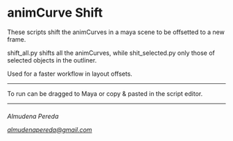 # animCurve Shift

These scripts shift the animCurves in a maya scene to be offsetted to a new frame.

shift_all.py shifts all the animCurves, while shit_selected.py only those of selected objects in the outliner.

Used for a faster workflow in layout offsets.

-----------------------------------------------------------------

To run can be dragged to Maya or copy & pasted in the script editor.

-----------------------------------------------------------------

<h6>Almudena Pereda

almudenapereda@gmail.com</h6>
